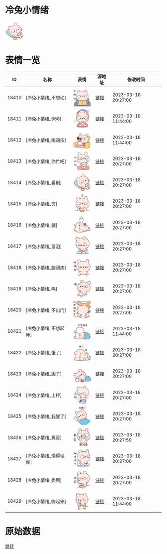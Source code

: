 # 冷兔小情绪

<img src="./cover.png" height="60" alt="cover" />

# 表情一览

|ID|名称|表情|源地址|修改时间|
|----|----|----|----|----|
|18410|[冷兔小情绪_不想动]|<img src="./pic/018410_%5B冷兔小情绪_不想动%5D.png" height="60" alt="不想动"/>|[链接](https://i0.hdslb.com/bfs/garb/ec63007d14816e7f28f12eaee115e102f9ee18c9.png)|2023-03-18 20:27:00|
|18411|[冷兔小情绪_666]|<img src="./pic/018411_%5B冷兔小情绪_666%5D.png" height="60" alt="666"/>|[链接](https://i0.hdslb.com/bfs/garb/0591765a88b3c4fd370b9f2d385e3780dea0e739.png)|2023-03-18 11:44:00|
|18412|[冷兔小情绪_喝阔乐]|<img src="./pic/018412_%5B冷兔小情绪_喝阔乐%5D.png" height="60" alt="喝阔乐"/>|[链接](https://i0.hdslb.com/bfs/garb/8b015fba97bfec24ff2eb662fadb0e3e9bd84951.png)|2023-03-18 11:44:00|
|18413|[冷兔小情绪_你忙吧]|<img src="./pic/018413_%5B冷兔小情绪_你忙吧%5D.png" height="60" alt="你忙吧"/>|[链接](https://i0.hdslb.com/bfs/garb/caa86ee6b2f05a73ada7a4ae661b5e35c9650d30.png)|2023-03-18 20:27:00|
|18414|[冷兔小情绪_看剧]|<img src="./pic/018414_%5B冷兔小情绪_看剧%5D.png" height="60" alt="看剧"/>|[链接](https://i0.hdslb.com/bfs/garb/3d06b20cefc60685049b901df0b09ac88e1f90b4.png)|2023-03-18 20:27:00|
|18415|[冷兔小情绪_穷]|<img src="./pic/018415_%5B冷兔小情绪_穷%5D.png" height="60" alt="穷"/>|[链接](https://i0.hdslb.com/bfs/garb/584be5c2429bb3dbbf9a2e234af1816a4f1ccb9a.png)|2023-03-18 20:27:00|
|18416|[冷兔小情绪_躺]|<img src="./pic/018416_%5B冷兔小情绪_躺%5D.png" height="60" alt="躺"/>|[链接](https://i0.hdslb.com/bfs/garb/184872bf87d73a3d1b870d3a7e6aca7fab01fad6.png)|2023-03-18 20:27:00|
|18417|[冷兔小情绪_落泪]|<img src="./pic/018417_%5B冷兔小情绪_落泪%5D.png" height="60" alt="落泪"/>|[链接](https://i0.hdslb.com/bfs/garb/f4bc5a392d51769c14a21a28ca5248c8bfa2d21c.png)|2023-03-18 20:27:00|
|18418|[冷兔小情绪_脑阔疼]|<img src="./pic/018418_%5B冷兔小情绪_脑阔疼%5D.png" height="60" alt="脑阔疼"/>|[链接](https://i0.hdslb.com/bfs/garb/c76933f6607b81087d8b6c6e5be0641a4d10c08e.png)|2023-03-18 20:27:00|
|18419|[冷兔小情绪_嗝]|<img src="./pic/018419_%5B冷兔小情绪_嗝%5D.png" height="60" alt="嗝"/>|[链接](https://i0.hdslb.com/bfs/garb/1afc647249c192780a32817a8cf17055d5852302.png)|2023-03-18 20:27:00|
|18420|[冷兔小情绪_不出门]|<img src="./pic/018420_%5B冷兔小情绪_不出门%5D.png" height="60" alt="不出门"/>|[链接](https://i0.hdslb.com/bfs/garb/e0358307e3a847024b13e13d4d2d59e24682c837.png)|2023-03-18 20:27:00|
|18421|[冷兔小情绪_不想起床]|<img src="./pic/018421_%5B冷兔小情绪_不想起床%5D.png" height="60" alt="不想起床"/>|[链接](https://i0.hdslb.com/bfs/garb/89cedd2eee2ff8cfb19d16fd75af8f35df7f86d1.png)|2023-03-18 11:44:00|
|18422|[冷兔小情绪_饿了]|<img src="./pic/018422_%5B冷兔小情绪_饿了%5D.png" height="60" alt="饿了"/>|[链接](https://i0.hdslb.com/bfs/garb/3e1fe7ec55219d97c661ae6ff83f0ddd15baed57.png)|2023-03-18 20:27:00|
|18423|[冷兔小情绪_困了]|<img src="./pic/018423_%5B冷兔小情绪_困了%5D.png" height="60" alt="困了"/>|[链接](https://i0.hdslb.com/bfs/garb/74fc587a5c434eee5fafc7e21040d55838699da6.png)|2023-03-18 20:27:00|
|18424|[冷兔小情绪_上秤]|<img src="./pic/018424_%5B冷兔小情绪_上秤%5D.png" height="60" alt="上秤"/>|[链接](https://i0.hdslb.com/bfs/garb/ee15066a7083de5b7a16cbeb019a34c4860cace6.png)|2023-03-18 20:27:00|
|18425|[冷兔小情绪_我醒了]|<img src="./pic/018425_%5B冷兔小情绪_我醒了%5D.png" height="60" alt="我醒了"/>|[链接](https://i0.hdslb.com/bfs/garb/7d9755270576417f4d2623d9b245175ccbc2cbea.png)|2023-03-18 20:27:00|
|18426|[冷兔小情绪_真香]|<img src="./pic/018426_%5B冷兔小情绪_真香%5D.png" height="60" alt="真香"/>|[链接](https://i0.hdslb.com/bfs/garb/07d3f49ee93bdc3f65cc9afdb3f8b1902ec56186.png)|2023-03-18 20:27:50|
|18427|[冷兔小情绪_懒得理你]|<img src="./pic/018427_%5B冷兔小情绪_懒得理你%5D.png" height="60" alt="懒得理你"/>|[链接](https://i0.hdslb.com/bfs/garb/d297a7726fdbfc99a4fdbe57c68905480a581934.png)|2023-03-18 20:27:00|
|18428|[冷兔小情绪_委屈]|<img src="./pic/018428_%5B冷兔小情绪_委屈%5D.png" height="60" alt="委屈"/>|[链接](https://i0.hdslb.com/bfs/garb/dbf7ad26c89cc008a6d1dfde55e369d79a385345.png)|2023-03-18 20:27:00|
|18429|[冷兔小情绪_嗨起来]|<img src="./pic/018429_%5B冷兔小情绪_嗨起来%5D.png" height="60" alt="嗨起来"/>|[链接](https://i0.hdslb.com/bfs/garb/200b0f7bf87f55a799977e4af571a811bd7d8c87.png)|2023-03-18 11:44:00|

# 原始数据

[跳转](./raw.json)

